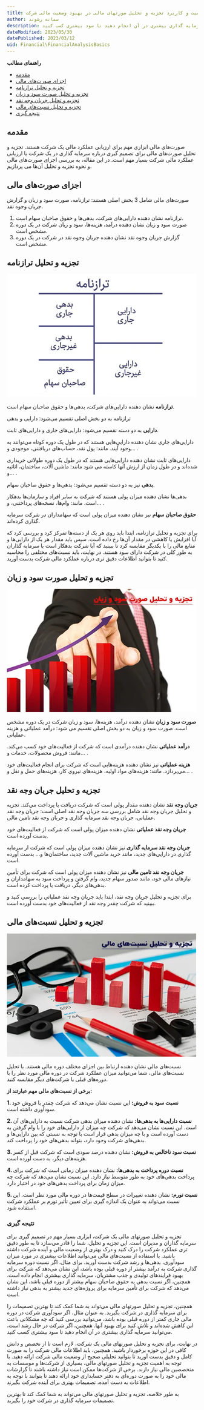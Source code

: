 ```yaml
---
title: اهمیت و کاربرد تجزیه و تحلیل صورتهای مالی در بهبود وضعیت مالی شرکت
author: سمانه رشوند  
description: تجزیه و تحلیل صورتهای مالی می‌تواند به شما کمک کند تا بهترین تصمیمات را برای سرمایه گذاری در شرکت بگیرید. به عنوان مثال، اگر سودآوری شرکت در دوره مالی جاری کمتر از دوره قبلی بوده باشد، می‌توانید بررسی کنید که چه مشکلاتی باعث این کاهش شده‌اند و تلاش کنید برای بهبود آنها. همچنین، اگر شرکت در حال رشد است، می‌توانید سرمایه گذاری بیشتری در آن انجام دهید تا سود بیشتری کسب کنید.
dateModified: 2023/05/30
datePublished: 2023/03/12
uid: Financial\FinancialAnalysisBasics
---
```

**راهنمای مطالب**

- [مقدمه](#مقدمه)
- [اجزای صورت‌های مالی](#اجزای-صورت‌های-مالی)
- [تجزیه و تحلیل ترازنامه](#تجزیه-و-تحلیل-ترازنامه)
- [تجزیه و تحلیل صورت سود و زیان](#تجزیه-و-تحلیل-صورت-سود-و-زیان)
- [تجزیه و تحلیل جریان وجه نقد](#تجزیه-و-تحلیل-جریان-وجه-نقد)
- [تجزیه و تحلیل نسبت‌های مالی](#تجزیه-و-تحلیل-نسبت‌های-مالی)
- [نتیجه گیری](#نتیجه-گیری)

## مقدمه
صورت‌های مالی ابزاری مهم برای ارزیابی عملکرد مالی یک شرکت هستند. تجزیه و تحلیل صورت‌های مالی برای تصمیم گیری درباره سرمایه گذاری در یک شرکت یا ارزیابی عملکرد مالی شرکت بسیار مهم است. در این مقاله، به بررسی اجزای صورت‌های مالی و نحوه تجزیه و تحلیل آن‌ها می پردازیم.

## اجزای صورت‌های مالی
صورت‌های مالی شامل 3 بخش اصلی هستند: ترازنامه، صورت سود و زیان و گزارش جریان وجوه نقد. 

1. ترازنامه نشان دهنده دارایی‌های شرکت، بدهی‌ها و حقوق صاحبان سهام است. 
2. صورت سود و زیان نشان دهنده درآمد، هزینه‌ها، سود و زیان شرکت در یک دوره مشخص است. 
3. گزارش جریان وجوه نقد نشان دهنده جریان وجوه نقد در شرکت در یک دوره مشخص است.

## تجزیه و تحلیل ترازنامه

![ترازنامه](./Images/BalanceSheetAccount.webp)

**ترازنامه** نشان دهنده دارایی‌های شرکت، بدهی‌ها و حقوق صاحبان سهام است. 

ترازنامه به دو بخش اصلی تقسیم می‌شود: دارایی‌ و بدهی

**دارایی‌** به دو دسته تقسیم می‌شود: دارایی‌های جاری و دارایی‌های ثابت. 

دارایی‌های جاری نشان دهنده دارایی‌هایی هستند که در طول یک دوره کوتاه می‌توانند به وجود آیند. مانند: پول نقد، حساب‌های دریافتنی، موجودی و... . 

دارایی‌های ثابت نشان دهنده دارایی‌هایی هستند که در طول یک دوره طولانی خریداری شده‌اند و در طول زمان از ارزش آنها کاسته می شود مانند: ماشین آلات، ساختمان، اثاثیه و... .

**بدهی** نیز به دو دسته تقسیم می‌شود: بدهی‌ها و حقوق صاحبان سهام.

بدهی‌ها نشان دهنده میزان پولی هستند که شرکت به سایر افراد و سازمان‌ها بدهکار است. مانند: وام‌ها، نسخه‌های پرداختنی، و... .

**حقوق صاحبان سهام** نیز نشان دهنده میزان پولی است که سهامداران در شرکت سرمایه گذاری کرده‌اند.

برای تجزیه و تحلیل ترازنامه، ابتدا باید روی هر یک از دسته‌ها تمرکز کرد و بررسی کرد که آیا افزایش یا کاهشی در مقدار آن‌ها رخ داده است. سپس باید مقدار هر یک از دارایی‌ها و منابع مالی را با یکدیگر مقایسه کرد تا ببینید که آیا شرکت بدهکار است یا سرمایه گذاران به طور کلی در شرکت دارای سود هستند. در نهایت، باید نسبت‌های مختلفی را محاسبه کنید تا بتوانید اطلاعات دقیق تری درباره عملکرد مالی شرکت بدست آورید. 

## تجزیه و تحلیل صورت سود و زیان

![تجزیه و تحلیل صورت سود و زیان](./Images/ProfitAndLossAnalysis.webp)

**صورت سود و زیان** نشان دهنده درآمد، هزینه‌ها، سود و زیان شرکت در یک دوره مشخص است. صورت سود و زیان به دو بخش اصلی تقسیم می شود: درآمد عملیاتی و هزینه عملیاتی. 

**درآمد عملیاتی** نشان دهنده درآمدی است که شرکت از فعالیت‌های خود کسب می‌کند. مانند: فروش محصولات، خدمات و... . 

**هزینه عملیاتی** نیز نشان دهنده هزینه‌هایی است که شرکت برای انجام فعالیت‌های خود می‌پردازد. مانند: هزینه‌های مواد اولیه، هزینه‌های نیروی کار، هزینه‌های حمل و نقل و... .


## تجزیه و تحلیل جریان وجه نقد

**جریان وجه نقد** نشان دهنده مقدار پولی است که شرکت دریافت یا پرداخت می‌کند. تجزیه و تحلیل جریان وجه نقد شامل بررسی سه جریان وجه نقد اصلی است: جریان وجه نقد عملیاتی، جریان وجه نقد سرمایه گذاری و جریان وجه نقد تامین مالی. 

**جریان وجه نقد عملیاتی** نشان دهنده میزان پولی است که شرکت از فعالیت‌های خود بدست آورده است.

**جریان وجه نقد سرمایه گذاری** نیز نشان دهنده میزان پولی است که شرکت ار سرمایه گذاری در دارایی‌های جدید، مانند خرید ماشین آلات جدید، ساختمان‌ها و... بدست آورده است. 

**جریان وجه نقد تامین مالی** نیز نشان دهنده میزان پولی است که شرکت برای تأمین نیازهای مالی خود، مانند صدور سهام جدید، وام گرفتن و پرداخت سود به سهامداران و بدهی‌های دیگر، دریافت یا پرداخت کرده است.

برای تجزیه و تحلیل جریان وجه نقد، ابتدا باید جریان وجه نقد عملیاتی را بررسی کنید و ببینید که شرکت چقدر وجه نقد از فعالیت‌های خود بدست آورده است. 

## تجزیه و تحلیل نسبت‌های مالی

![تجزیه و تحلیل نسبت‌های مالی](./Images/AnalysisOfFinancialRatios.webp)

نسبت‌های مالی نشان دهنده ارتباط بین اجزای مختلف دوره مالی هستند. با تحلیل نسبت‌های مالی، شما می‌توانید میزان عملکرد شرکت در دوره مالی مورد نظر را با دوره‌های قبلی یا شرکت‌های دیگر مقایسه کنید. 

**برخی از نسبت‌های مالی مهم عبارتند از:**

**1.	نسبت سود به فروش:** این نسبت نشان می‌دهد که شرکت چقدر با فروش خود سودآوری داشته است.

**2.	نسبت دارایی‌ها به بدهی‌ها:** نشان دهنده میزان بدهی شرکت نسبت به دارایی‌های آن است. این نسبت نشان می‌دهد که شرکت چه میزان از دارایی‌های خود را با وام گرفتن به دست آورده است و با چه میزان بدهی قرار است با توجه به نسبتی که بین دارایی‌ها و بدهی‌های شرکت وجود دارد، بتواند بدهی‌های خود را پرداخت کند.

**3.	نسبت سود ناخالص به فروش:** نشان دهنده درصد سودی است که شرکت قبل از کسر هزینه‌های دیگر، به دست آورده است.

**4.	نسبت دوره پرداخت به بدهی‌ها:** نشان دهنده میزان زمانی است که شرکت برای پرداخت بدهی‌های خود به طور متوسط نیاز دارد. این نسبت نشان می‌دهد که شرکت چه میزان زمان برای پرداخت بدهی‌های خود در اختیار دارد.

**5.	نسبت تورم:** نشان دهنده تغییرات در سطح قیمت‌ها در دوره مالی مورد نظر است. این نسبت می‌تواند به عنوان یک اندازه گیری برای تعیین تأثیر تورم بر عملکرد شرکت استفاده شود.


### نتیجه گیری
تجزیه و تحلیل صورتهای مالی یک شرکت، ابزاری بسیار مهم در تصمیم گیری برای سرمایه گذاران و مدیران است. این تجزیه و تحلیل، شما را قادر می‌سازد تا به طور دقیق تری عملکرد شرکت را درک کنید و درک بهتری از وضعیت مالی و آینده شرکت داشته باشید. با استفاده از نسبت‌های مالی می‌توانید اطلاعات بیشتری در مورد میزان سودآوری، بدهی‌ها و رشد شرکت بدست آورید. برای مثال، اگر نسبت دوره سرمایه گذاری شرکت به درآمد بیشتر از دوره قبلی بوده باشد، این نشان می‌دهد که شرکت برای بهبود فرایندهای تولیدی و جذب مشتریان، سرمایه گذاری بیشتری انجام داده است. همچنین، اگر نسبت بدهی به حقوق صاحبان سهام بیشتر از دوره قبلی باشد، این نشان می‌دهد که شرکت برای تأمین سرمایه برای پروژه‌های جدید بیشتر به بدهی نیاز داشته است.

همچنین، تجزیه و تحلیل صورتهای مالی می‌تواند به شما کمک کند تا بهترین تصمیمات را برای سرمایه گذاری در شرکت بگیرید. به عنوان مثال، اگر سودآوری شرکت در دوره مالی جاری کمتر از دوره قبلی بوده باشد، می‌توانید بررسی کنید که چه مشکلاتی باعث این کاهش شده‌اند و تلاش کنید برای بهبود آنها. همچنین، اگر شرکت در حال رشد است، می‌توانید سرمایه گذاری بیشتری در آن انجام دهید تا سود بیشتری کسب کنید.

در نهایت، برای تجزیه و تحلیل صورتهای مالی یک شرکت، لازم است تا از تخصص و دانش کافی در این حوزه برخوردار باشید. همچنین، باید اطلاعات مالی شرکت را به صورت کامل و دقیق بدست آورید تا بتوانید تحلیلی صحیح از وضعیت مالی شرکت ارائه دهید. با توجه به اهمیت تجزیه و تحلیل صورتهای مالی، بسیاری از شرکت‌ها و موسسات به متخصصین مالی نیاز دارند. برخی از شرکت‌ها ممکن است نیاز داشته باشند تا گزارشات مالی خود را به صورت دوره‌ای به دفتر حسابداری خود ارائه دهند تا بتوانند با توجه به اطلاعات به دست آمده، تصمیمات بهتری برای آینده شرکت بگیرند.

به طور خلاصه، تجزیه و تحلیل صورتهای مالی می‌تواند به شما کمک کند تا بهترین تصمیمات سرمایه گذاری در شرکت خود را بگیرید. 


[مقدمه]: #مقدمه
[اجزای صورت‌های مالی]: #اجزای-صورت‌های-مالی
[تجزیه و تحلیل ترازنامه]: #تجزیه-و-تحلیل-ترازنامه
[تجزیه و تحلیل صورت سود و زیان]: #تجزیه-و-تحلیل-صورت-سود-و-زیان
[تجزیه و تحلیل جریان وجه نقد]: #تجزیه-و-تحلیل-جریان-وجه-نقد
[تجزیه و تحلیل نسبت‌های مالی]: #تجزیه-و-تحلیل-نسبت‌های-مالی
[نتیجه گیری]: #نتیجه-گیری
